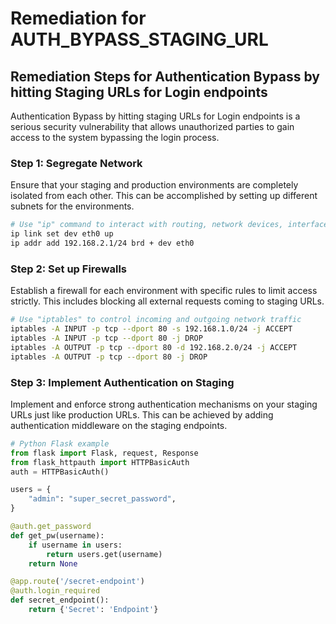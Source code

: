 # Remediation for AUTH_BYPASS_STAGING_URL

## Remediation Steps for Authentication Bypass by hitting Staging URLs for Login endpoints
Authentication Bypass by hitting staging URLs for Login endpoints is a serious security vulnerability that allows unauthorized parties to gain access to the system bypassing the login process.

### Step 1: Segregate Network
Ensure that your staging and production environments are completely isolated from each other. This can be accomplished by setting up different subnets for the environments.

```bash
# Use "ip" command to interact with routing, network devices, interfaces and tunnels
ip link set dev eth0 up
ip addr add 192.168.2.1/24 brd + dev eth0
```

### Step 2: Set up Firewalls
Establish a firewall for each environment with specific rules to limit access strictly. This includes blocking all external requests coming to staging URLs.

```bash
# Use "iptables" to control incoming and outgoing network traffic
iptables -A INPUT -p tcp --dport 80 -s 192.168.1.0/24 -j ACCEPT
iptables -A INPUT -p tcp --dport 80 -j DROP
iptables -A OUTPUT -p tcp --dport 80 -d 192.168.2.0/24 -j ACCEPT
iptables -A OUTPUT -p tcp --dport 80 -j DROP
```

### Step 3: Implement Authentication on Staging
Implement and enforce strong authentication mechanisms on your staging URLs just like production URLs. This can be achieved by adding authentication middleware on the staging endpoints.

```python
# Python Flask example
from flask import Flask, request, Response
from flask_httpauth import HTTPBasicAuth
auth = HTTPBasicAuth()

users = {
    "admin": "super_secret_password",
}

@auth.get_password
def get_pw(username):
    if username in users:
        return users.get(username)
    return None

@app.route('/secret-endpoint')
@auth.login_required
def secret_endpoint():
    return {'Secret': 'Endpoint'}
```